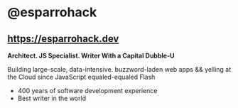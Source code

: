 # @esparrohack

## https://esparrohack.dev

**Architect. JS Specialist. Writer With a Capital Dubble-U**

Building large-scale, data-intensive. buzzword-laden web apps && yelling at the Cloud since JavaScript equaled-equaled Flash

* 400 years of software development experience
* Best writer in the world


<!---
esparrohack/esparrohack is a ✨ special ✨ repository because its `README.md` (this file) appears on your GitHub profile.
You can click the Preview link to take a look at your changes.
--->

